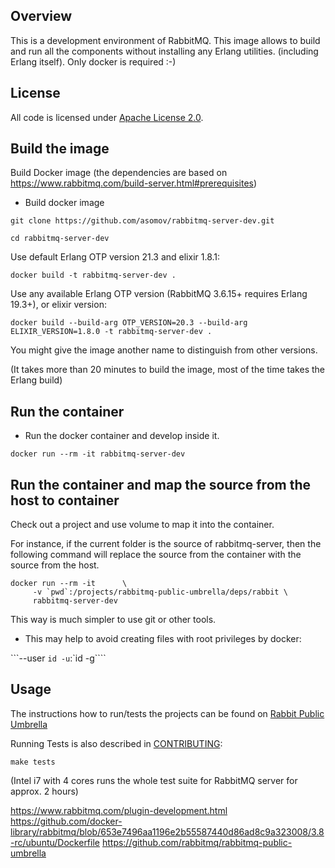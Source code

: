 ## Overview

This is a development environment of RabbitMQ.
This image allows to build and run all the components without installing any Erlang utilities.
(including Erlang itself). Only docker is required :-)

## License

All code is licensed under [Apache License 2.0](http://www.apache.org/licenses/LICENSE-2.0.txt).

## Build the image

Build Docker image (the dependencies are based on https://www.rabbitmq.com/build-server.html#prerequisites)

* Build docker image

```git clone https://github.com/asomov/rabbitmq-server-dev.git```

```cd rabbitmq-server-dev```

Use default Erlang OTP version 21.3 and elixir 1.8.1:

```docker build -t rabbitmq-server-dev .```

Use any available Erlang OTP version (RabbitMQ 3.6.15+ requires Erlang 19.3+), or elixir version:

```docker build --build-arg OTP_VERSION=20.3 --build-arg ELIXIR_VERSION=1.8.0 -t rabbitmq-server-dev .```

You might give the image another name to distinguish from other versions.

(It takes more than 20 minutes to build the image, most of the time takes the Erlang build)


## Run the container

* Run the docker container and develop inside it. 

```docker run --rm -it rabbitmq-server-dev```


## Run the container and map the source from the host to container

Check out a project and use volume to map it into the container.

For instance, if the current folder is the source of rabbitmq-server, then the
following command will replace the source from the container with the source from the host. 

```
docker run --rm -it      \
     -v `pwd`:/projects/rabbitmq-public-umbrella/deps/rabbit \
     rabbitmq-server-dev
```
This way is much simpler to use git or other tools.

* This may help to avoid creating files with root privileges by docker:

```--user `id -u`:`id -g````


## Usage

The instructions how to run/tests the projects can be found on [Rabbit Public Umbrella](https://github.com/rabbitmq/rabbitmq-public-umbrella)

Running Tests is also described in [CONTRIBUTING](https://github.com/rabbitmq/rabbitmq-server/blob/master/CONTRIBUTING.md#running-tests):

```make tests```

(Intel i7 with 4 cores runs the whole test suite for RabbitMQ server for approx. 2 hours)






https://www.rabbitmq.com/plugin-development.html
https://github.com/docker-library/rabbitmq/blob/653e7496aa1196e2b55587440d86ad8c9a323008/3.8-rc/ubuntu/Dockerfile
https://github.com/rabbitmq/rabbitmq-public-umbrella
